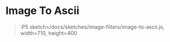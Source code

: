 # Image To Ascii

> :P5 sketch=/docs/sketches/image-filters/image-to-ascii.js, width=710, height=400